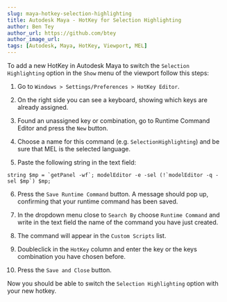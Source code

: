 ```yaml
---
slug: maya-hotkey-selection-highlighting
title: Autodesk Maya - HotKey for Selection Highlighting
author: Ben Tey
author_url: https://github.com/btey
author_image_url: 
tags: [Autodesk, Maya, HotKey, Viewport, MEL]
---
```


To add a new HotKey in Autodesk Maya to switch the `Selection Highlighting` option in the `Show` menu of the viewport follow this steps:

1. Go to `Windows > Settings/Preferences > HotKey Editor`.

2. On the right side you can see a keyboard, showing which keys are already assigned.

3. Found an unassigned key or combination, go to Runtime Command Editor and press the `New` button.

4. Choose a name for this command (e.g. `SelectionHighlighting`) and be sure that MEL is the selected language.

5. Paste the following string in the text field:

```mel
string $mp = `getPanel -wf`; modelEditor -e -sel (!`modelEditor -q -sel $mp`) $mp;
```

6. Press the `Save Runtime Command` button. A message should pop up, confirming that your runtime command has been saved.

7. In the dropdown menu close to `Search By` choose `Runtime Command` and write in the text field the name of the command you have just created.

8. The command will appear in the `Custom Scripts` list.

9. Doubleclick in the `HotKey` column and enter the key or the keys combination you have chosen before.

10. Press the `Save and Close` button.

Now you should be able to switch the `Selection Highlighting` option with your new hotkey.
